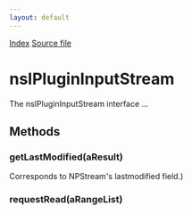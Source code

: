 ```yaml
---
layout: default
---
```

<div id='links'><a href="../index.html">Index</a>
<a href="http://dxr.mozilla.org/mozilla-central/source/dom/plugins/base/nsIPluginInputStream.idl">Source file</a>
</div>

# nsIPluginInputStream #
  
The nsIPluginInputStream interface ...  
  

## Methods ##

### getLastModified(aResult) ###
  
 Corresponds to NPStream's lastmodified field.)  
  

### requestRead(aRangeList) ###
